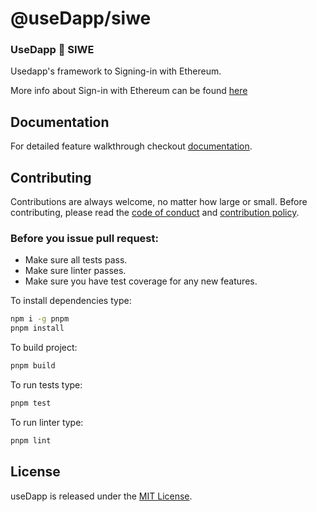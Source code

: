 # @useDapp/siwe

### UseDapp 🤝 SIWE

Usedapp's framework to Signing-in with Ethereum.

More info about Sign-in with Ethereum can be found [here](https://login.xyz/)

## Documentation

For detailed feature walkthrough checkout [documentation](https://usedapp-docs.netlify.app/docs/Guides/Sign%20in%20with%20Ethereum).

## Contributing

Contributions are always welcome, no matter how large or small. Before contributing, please read the [code of conduct](https://github.com/EthWorks/useDapp/blob/master/CODE_OF_CONDUCT.md) and [contribution policy](https://github.com/EthWorks/useDapp/blob/master/CONTRIBUTION.md).

### Before you issue pull request:

* Make sure all tests pass.
* Make sure linter passes.
* Make sure you have test coverage for any new features.

To install dependencies type:
```sh
npm i -g pnpm
pnpm install
```

To build project:
```sh
pnpm build
```

To run tests type:
```sh
pnpm test
```

To run linter type:
```sh
pnpm lint
```

## License

useDapp is released under the [MIT License](https://opensource.org/licenses/MIT).
